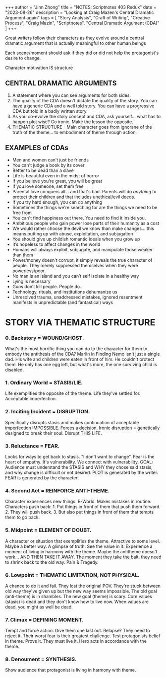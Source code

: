 +++
author = "Jinn Zhong"
title = "NOTES: Scriptnotes 403 Redux"
date = "2023-08-26"
description = "Looking at Craig Mazen's Central Dramatic Argument again"
tags = [
    "Story Analysis",
    "Craft of Writing",
    "Creative Process",
    "Craig Mazin",
    "Scriptnotes",
    "Central Dramatic Argument (CDA)"
]
+++

Great writers follow their characters as they evolve around a central dramatic argument that is actually meaningful to other human beings

Each scene/moment should ask if they did or did not help the protagonist's desire to change.

Character motivation IS structure

## CENTRAL DRAMATIC ARGUMENTS
1. A statement where you can see arguments for both sides. 
2. The quality of the CDA doesn't dictate the quality of the story. You can have a generic CDA and a well told story. You can have a progressive CDA but told in a badly written story.
3. As you co-evolve the story concept and CDA, ask yourself... what has to happen plot wise? Go ironic. Make the lesson the opposite.
4. THEMATIC STRUCTURE - Main character goes from ignorane of the truth of the theme... to embodiment of theme through action.

## EXAMPLES of CDAs
* Men and women can't just be friends
* You can't judge a book by its cover
* Better to be dead than a slave
* Life is beautiful even in the midst of horror
* If you believe you're great, you will be great
* If you love someone, set them free
* Parental love conquers all... and that's bad. Parents will do _anything_ to protect their children and that includes unethical/evil deeds.
* If you try hard enough, you can do anything
* Sometimes the things we're searching for are the things we need to be free from
* You can't find happiness out there. You need to find it inside you.
* Ambitious people who gain power lose parts of their humanity as a cost
* We would rather choose the devil we know than make changes... this means putting up with abuse, exploitation, and subjugation
* You should give up childish romantic ideals when you grow up
* It’s hopeless to affect changes in the world
* Humans will always exploit, subjugate, and manipulate those weaker than them
* Power/money doesn't corrupt, it simply reveals the true character of people. They merely suppressed themselves when they were powerless/poor.
* No man is an island and you can’t self isolate in a healthy way
* Lying is necessary
* Guns don’t kill people. People do.
* Technology, rituals, and institutions dehumanize us
* Unresolved trauma, unaddressed mistakes, ignored resentment manifests in unpredictable (and fantastical) ways

# STORY VIA THEMATIC STRUCTURE

### 0. Backstory = WOUND/GHOST. 
What's the most horrific thing you can do to the character for them to embody the antithesis of the CDA? Marlin in Finding Nemo isn't just a single dad. His wife and children were eaten in front of him. He couldn't protect them. He only has one egg left, but what's more, the one surviving child is disabled.

### 1. Ordinary World = STASIS/LIE. 
Life exemplifies the opposite of the theme. Life they've settled for. Acceptable imperfection.

### 2. Inciting Incident = DISRUPTION. 
Specifically disrupts stasis and makes continuation of acceptable imperfection IMPOSSIBLE. Forces a decision. Ironic disruption = genetically designed to break their soul. Disrupt THIS LIFE.

### 3. Reluctance = FEAR. 
Looks for ways to get back to stasis. "I don't want to change". Fear is the heart of empathy. It's vulnerability. We connect with vulnerability. GOAL: Audience must understand the STASIS and WHY they chose said stasis, and why change is difficult or not desired. PLOT is generated by the writer. FEAR is generated by the character.

### 4. Second Act = REINFORCE ANTI-THEME. 
Character experiences new things. B-World. Makes mistakes in routine. Characters push back: 1. Put things in front of them that push them forward. 2. They will push back. 3. But also put things in front of them that tempts them to go back.

### 5. Midpoint = ELEMENT OF DOUBT. 
A character or situation that exemplifies the theme. Attractive to some level. Maybe a better way. A glimpse of truth. See the value in it. Experience a moment of living in harmony with the theme. Maybe the antitheme doesn't work... AND THEN TAKE IT AWAY. The moment they take the bait, they need to shrink back to the old way. Pain & Tragedy.

### 6. Lowpoint = THEMATIC LIMITATION, NOT PHYSICAL. 
A chance to do it and fail. They lost the original POV. They're stuck between old way they've given up but the new way seems impossible. The old goal (anti-theme) is in shambles. The new goal (theme) is scary. Core values (stasis) is dead and they don't know how to live now. When values are dead, you might as well be dead.

### 7. Climax = DEFINING MOMENT. 
Tempt and force action. Give them one last out. Relapse? They need to reject it. Their worst fear is their greatest challenge. Test protagonists belief in theme. Prove it. They must live it. Hero acts in accordance with the theme.

### 8. Denoument = SYNTHESIS. 
Show audience that protagonist is living in harmony with theme.
